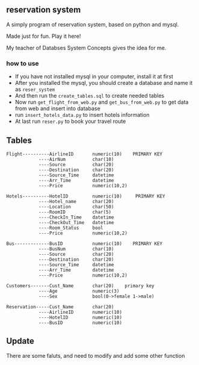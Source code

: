 ## reservation system
A simply program of reservation system, based on python and mysql.

Made just for fun. Play it here!

My teacher of Databses System Concepts gives the idea for me.

### how to use
- If you have not installed mysql in your computer, install it at first
- After you installed the mysql, you should create a database and name it as `reser_system`
- And then run the `create_tables.sql` to create needed tables
- Now run `get_flight_from_web.py` and `get_bus_from_web.py` to get data from web and insert into database
- run `insert_hotels_data.py` to insert hotels information
- At last run `reser.py` to book your travel route

## Tables
	Flight----------AirlineID       numeric(10)    PRIMARY KEY
                ----AirNum          char(10)
                ----Source          char(20)
                ----Destination     char(20)
                ----Source_Time     datetime
                ----Arr_Time        datetime
                ----Price           numeric(10,2)

    Hotels----------HotelID         numeric(10)     PRIMARY KEY
                ----Hotel_name      char(20)
                ----Location        char(50)
                ----RoomID          char(5)
                ----CheckIn_Time    datetime
                ----CheckOut_Time   datetime
                ----Room_Status     bool
                ----Price           numeric(10,2)

    Bus-------------BusID           numeric(10)    PRIMARY KEY
                ----BusNum          char(10)
                ----Source          char(20)
                ----Destination     char(20)
                ----Source_Time     datetime
                ----Arr_Time        datetime
                ----Price           numeric(10,2)

    Customers-------Cust_Name       char(20)    primary key
                ----Age             numeric(3)
                ----Sex             bool(0->female 1->male)

    Reservation-----Cust_Name       char(20)
                ----AirlineID       numeric(10)
                ----HotelID         numeric(10)
                ----BusID           numeric(10)

## Update
There are some faluts, and need to modify and add some other function
